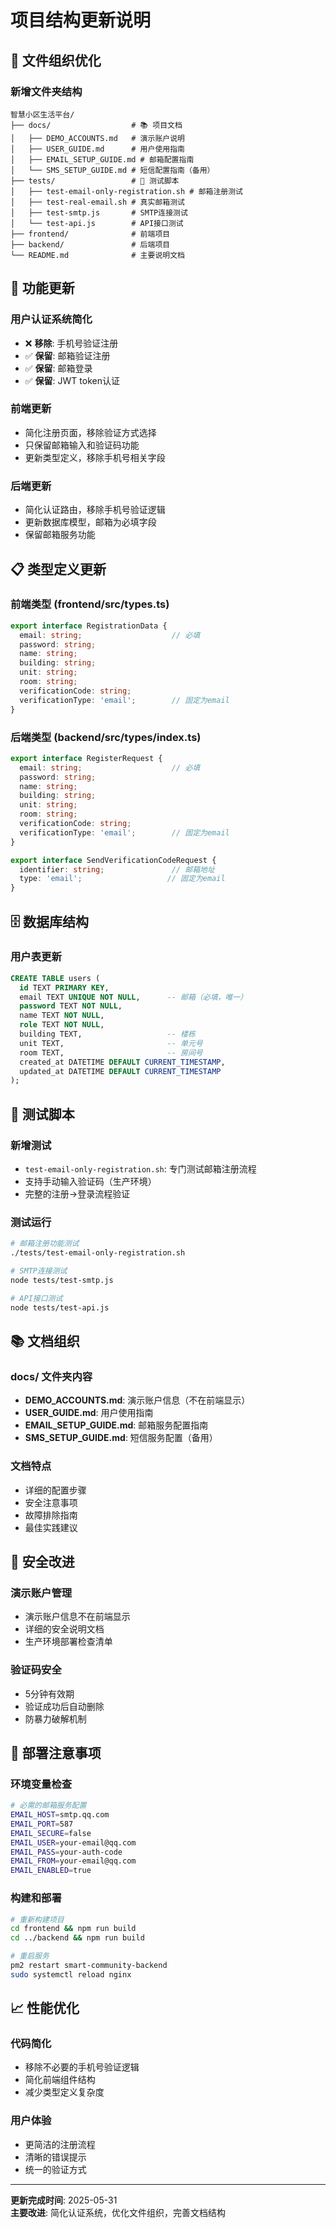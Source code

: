 # 项目结构更新说明

## 📁 文件组织优化

### 新增文件夹结构
```
智慧小区生活平台/
├── docs/                  # 📚 项目文档
│   ├── DEMO_ACCOUNTS.md   # 演示账户说明
│   ├── USER_GUIDE.md      # 用户使用指南
│   ├── EMAIL_SETUP_GUIDE.md # 邮箱配置指南
│   └── SMS_SETUP_GUIDE.md # 短信配置指南（备用）
├── tests/                 # 🧪 测试脚本
│   ├── test-email-only-registration.sh # 邮箱注册测试
│   ├── test-real-email.sh # 真实邮箱测试
│   ├── test-smtp.js       # SMTP连接测试
│   └── test-api.js        # API接口测试
├── frontend/              # 前端项目
├── backend/               # 后端项目
└── README.md              # 主要说明文档
```

## 🔄 功能更新

### 用户认证系统简化
- ❌ **移除**: 手机号验证注册
- ✅ **保留**: 邮箱验证注册
- ✅ **保留**: 邮箱登录
- ✅ **保留**: JWT token认证

### 前端更新
- 简化注册页面，移除验证方式选择
- 只保留邮箱输入和验证码功能
- 更新类型定义，移除手机号相关字段

### 后端更新
- 简化认证路由，移除手机号验证逻辑
- 更新数据库模型，邮箱为必填字段
- 保留邮箱服务功能

## 📋 类型定义更新

### 前端类型 (frontend/src/types.ts)
```typescript
export interface RegistrationData {
  email: string;                    // 必填
  password: string;
  name: string;
  building: string;
  unit: string;
  room: string;
  verificationCode: string;
  verificationType: 'email';        // 固定为email
}
```

### 后端类型 (backend/src/types/index.ts)
```typescript
export interface RegisterRequest {
  email: string;                    // 必填
  password: string;
  name: string;
  building: string;
  unit: string;
  room: string;
  verificationCode: string;
  verificationType: 'email';        // 固定为email
}

export interface SendVerificationCodeRequest {
  identifier: string;               // 邮箱地址
  type: 'email';                   // 固定为email
}
```

## 🗄️ 数据库结构

### 用户表更新
```sql
CREATE TABLE users (
  id TEXT PRIMARY KEY,
  email TEXT UNIQUE NOT NULL,      -- 邮箱（必填，唯一）
  password TEXT NOT NULL,
  name TEXT NOT NULL,
  role TEXT NOT NULL,
  building TEXT,                   -- 楼栋
  unit TEXT,                       -- 单元号
  room TEXT,                       -- 房间号
  created_at DATETIME DEFAULT CURRENT_TIMESTAMP,
  updated_at DATETIME DEFAULT CURRENT_TIMESTAMP
);
```

## 🧪 测试脚本

### 新增测试
- `test-email-only-registration.sh`: 专门测试邮箱注册流程
- 支持手动输入验证码（生产环境）
- 完整的注册→登录流程验证

### 测试运行
```bash
# 邮箱注册功能测试
./tests/test-email-only-registration.sh

# SMTP连接测试
node tests/test-smtp.js

# API接口测试
node tests/test-api.js
```

## 📚 文档组织

### docs/ 文件夹内容
- **DEMO_ACCOUNTS.md**: 演示账户信息（不在前端显示）
- **USER_GUIDE.md**: 用户使用指南
- **EMAIL_SETUP_GUIDE.md**: 邮箱服务配置指南
- **SMS_SETUP_GUIDE.md**: 短信服务配置（备用）

### 文档特点
- 详细的配置步骤
- 安全注意事项
- 故障排除指南
- 最佳实践建议

## 🔐 安全改进

### 演示账户管理
- 演示账户信息不在前端显示
- 详细的安全说明文档
- 生产环境部署检查清单

### 验证码安全
- 5分钟有效期
- 验证成功后自动删除
- 防暴力破解机制

## 🚀 部署注意事项

### 环境变量检查
```bash
# 必需的邮箱服务配置
EMAIL_HOST=smtp.qq.com
EMAIL_PORT=587
EMAIL_SECURE=false
EMAIL_USER=your-email@qq.com
EMAIL_PASS=your-auth-code
EMAIL_FROM=your-email@qq.com
EMAIL_ENABLED=true
```

### 构建和部署
```bash
# 重新构建项目
cd frontend && npm run build
cd ../backend && npm run build

# 重启服务
pm2 restart smart-community-backend
sudo systemctl reload nginx
```

## 📈 性能优化

### 代码简化
- 移除不必要的手机号验证逻辑
- 简化前端组件结构
- 减少类型定义复杂度

### 用户体验
- 更简洁的注册流程
- 清晰的错误提示
- 统一的验证方式

---

**更新完成时间**: 2025-05-31  
**主要改进**: 简化认证系统，优化文件组织，完善文档结构 